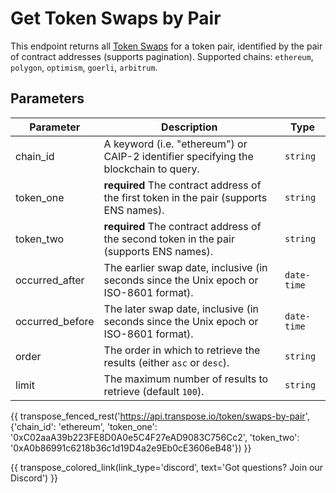 # Get Token Swaps by Pair

This endpoint returns all [Token Swaps](../models/token_swap_model.md) for a token pair, identified by the pair of contract addresses (supports pagination). Supported chains: `ethereum`, `polygon`, `optimism`, `goerli`, `arbitrum`.

## Parameters
| Parameter     | Description                                                                          | Type     | 
|---------------|--------------------------------------------------------------------------------------|----------|
| chain_id      | A keyword (i.e. "ethereum") or CAIP-2 identifier specifying the blockchain to query. | `string` | 
| token_one | **required** The contract address of the first token in the pair (supports ENS names).  | `string` | 
| token_two | **required** The contract address of the second token in the pair (supports ENS names).   | `string` | 
| occurred_after | The earlier swap date, inclusive (in seconds since the Unix epoch or ISO-8601 format).   | `date-time` | 
| occurred_before | The later swap date, inclusive (in seconds since the Unix epoch or ISO-8601 format).   | `date-time` | 
| order | The order in which to retrieve the results (either `asc` or `desc`).   | `string` | 
| limit | The maximum number of results to retrieve (default `100`). | `string` |

{{ transpose_fenced_rest('https://api.transpose.io/token/swaps-by-pair', {'chain_id': 'ethereum', 'token_one': '0xC02aaA39b223FE8D0A0e5C4F27eAD9083C756Cc2', 'token_two': '0xA0b86991c6218b36c1d19D4a2e9Eb0cE3606eB48'}) }}

{{ transpose_colored_link(link_type='discord', text='Got questions?  Join our Discord') }}
